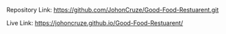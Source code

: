 Repository Link: https://github.com/JohonCruze/Good-Food-Restuarent.git

Live Link: https://johoncruze.github.io/Good-Food-Restuarent/

